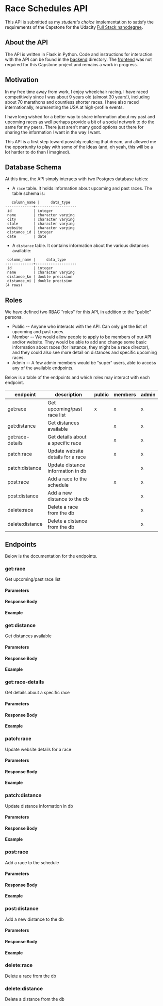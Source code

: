 # Race Schedules API

This API is submitted as my *student's choice* implementation to satisfy the requirements of the Capstone for the Udacity [Full Stack nanodegree](https://www.udacity.com/course/full-stack-web-developer-nanodegree--nd0044).

## About the API

The API is written in Flask in Python. Code and instructions for interaction with the API can be found in the [backend](./backend) directory. The [frontend](./frontend) was not required for this Capstone project and remains a work in progress.

## Motivation

In my free time away from work, I enjoy wheelchair racing. I have raced competitively since I was about 9 years old (almost 30 years!), including about 70 marathons and countless shorter races. I have also raced internationally, representing the USA at high-profile events.

I have long wished for a better way to share information about my past and upcoming races as well perhaps provide a bit of a social network to do the same for my peers. There just aren't many good options out there for sharing the information I want in the way I want.

This API is a first step toward possibly realizing that dream, and allowed me the opportunity to play with some of the ideas (and, oh yeah, this will be a lot harder to do than I imagined).  

## Database Schema

At this time, the API simply interacts with two Postgres database tables:

  * A `race` table. It holds information about upcoming and past races. The table schema is:

```psql
   column_name |     data_type     
-------------+-------------------
 id          | integer
 name        | character varying
 city        | character varying
 state       | character varying
 website     | character varying
 distance_id | integer
 date        | date
```

  * A `distance` table. It contains information about the various distances  available:

```psql
 column_name |     data_type     
-------------+-------------------
 id          | integer
 name        | character varying
 distance_km | double precision
 distance_mi | double precision
(4 rows)
```

## Roles

We have defined two RBAC "roles" for this API, in addition to the "public" persona.

* Public -- Anyone who interacts with the API. Can only get the list of upcoming and past races.  
* Member -- We would allow people to apply to be members of our API and/or website. They would be able to add and change some basic information about races (for instance, they might be a race director), and they could also see more detail on distances and specific upcoming races.  
* Admin -- A few admin members would be "super" users, able to access any of the available endpoints.  

Below is a table of the endpoints and which roles may interact with each endpoint. 

endpoint  | description | public | members | admin |
----------|-------------|---------|-------|--------|
get:race  | Get upcoming/past race list | x | x | x |
get:distance | Get distances available |   | x | x |
get:race-details | Get details about a specific race |   | x | x |
patch:race       | Update website details for a race |   | x | x |
patch:distance   | Update distance information in db |   |   | x |
post:race        | Add a race to the schedule        |   | x | x |
post:distance    | Add a new distance to the db      |   |   | x |
delete:race      | Delete a race from the db         |   |   | x |
delete:distance  | Delete a distance from the db     |   |   | x |

## Endpoints

Below is the documentation for the endpoints.

### get:race 

Get upcoming/past race list

#### Parameters

#### Response Body

#### Example  

### get:distance 

Get distances available

#### Parameters

#### Response Body

#### Example  

### get:race-details 

Get details about a specific race

#### Parameters

#### Response Body

#### Example  

### patch:race     

Update website details for a race 

#### Parameters

#### Response Body

#### Example  

### patch:distance 

Update distance information in db 

#### Parameters

#### Response Body

#### Example  

### post:race       

Add a race to the schedule   

#### Parameters

#### Response Body

#### Example  

### post:distance   

Add a new distance to the db 

#### Parameters

#### Response Body

#### Example  

### delete:race    

Delete a race from the db  

### delete:distance 

Delete a distance from the db

